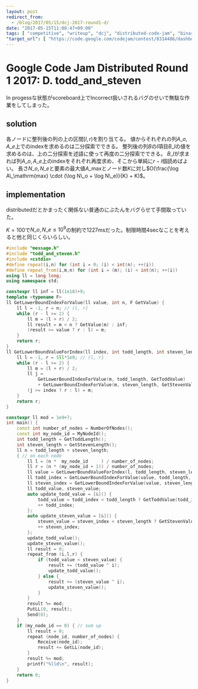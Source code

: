 ```yaml
---
layout: post
redirect_from:
  - /blog/2017/05/15/dcj-2017-round1-d/
date: "2017-05-15T11:08:47+09:00"
tags: [ "competitive", "writeup", "dcj", "distributed-code-jam", "binary-search" ]
"target_url": [ "https://code.google.com/codejam/contest/8314486/dashboard#s=p3" ]
---
```


# Google Code Jam Distributed Round 1 2017: D. todd_and_steven

In progessな状態がscoreboard上でIncorrect扱いされるバグのせいで無駄な作業をしてしまった。

## solution

各ノードに整列後の列の上の区間$[l, r)$を割り当てる。
値からそれぞれの列$A\_o, A\_e$上でのindexを求めるのは二分探索でできる。
整列後の列$B$の$l$項目$B\_l$の値を求めるのは、上の二分探索を述語に使って再度の二分探索でできる。
$B\_l$が求まれば列$A\_o, A\_e$上のindexをそれぞれ再度求め、そこから単純に$r-l$個読めばよい。
長さ$N\_o,N\_e$と要素の最大値$A\_\mathrm{max}$とノード数$K$に対し$O(\frac{\log A\_\mathrm{max} \cdot (\log N\_o + \log N\_e)}{K} + K)$。

## implementation

distributedだとかまったく関係ない普通のにぶたんをバグらせて手間取っていた。

$K = 100$で$N\_o, N\_e \le 10^9$の制約で$1227$msだった。制限時間$4$secなことを考えると他と同じくらいらしい。

``` c++
#include "message.h"
#include "todd_and_steven.h"
#include <cstdio>
#define repeat(i,n) for (int i = 0; (i) < int(n); ++(i))
#define repeat_from(i,m,n) for (int i = (m); (i) < int(n); ++(i))
using ll = long long;
using namespace std;

constexpr ll inf = ll(1e18)+9;
template <typename F>
ll GetLowerBoundIndexForValue(ll value, int n, F GetValue) {
    ll l = -1, r = n; // (l, r]
    while (r - l >= 2) {
        ll m = (l + r) / 2;
        ll result = m < n ? GetValue(m) : inf;
        (result >= value ? r : l) = m;
    }
    return r;
}
ll GetLowerBoundValueForIndex(ll index, int todd_length, int steven_length) {
    ll l = -1, r = 5ll*1e9; // (l, r]
    while (r - l >= 2) {
        ll m = (l + r) / 2;
        ll j =
            GetLowerBoundIndexForValue(m, todd_length, GetToddValue)
            + GetLowerBoundIndexForValue(m, steven_length, GetStevenValue);
        (j >= index ? r : l) = m;
    }
    return r;
}

constexpr ll mod = 1e9+7;
int main() {
    const int number_of_nodes = NumberOfNodes();
    const int my_node_id = MyNodeId();
    int todd_length = GetToddLength();
    int steven_length = GetStevenLength();
    ll n = todd_length + steven_length;
    { // on each node
        ll l = (n *  my_node_id     ) / number_of_nodes;
        ll r = (n * (my_node_id + 1)) / number_of_nodes;
        ll value = GetLowerBoundValueForIndex(l, todd_length, steven_length);
        ll todd_index = GetLowerBoundIndexForValue(value, todd_length, GetToddValue);
        ll steven_index = GetLowerBoundIndexForValue(value, steven_length, GetStevenValue);
        ll todd_value, steven_value;
        auto update_todd_value = [&]() {
            todd_value = todd_index < todd_length ? GetToddValue(todd_index) : inf;
            ++ todd_index;
        };
        auto update_steven_value = [&]() {
            steven_value = steven_index < steven_length ? GetStevenValue(steven_index) : inf;
            ++ steven_index;
        };
        update_todd_value();
        update_steven_value();
        ll result = 0;
        repeat_from (i,l,r) {
            if (todd_value < steven_value) {
                result += (todd_value ^ i);
                update_todd_value();
            } else {
                result += (steven_value ^ i);
                update_steven_value();
            }
        }
        result %= mod;
        PutLL(0, result);
        Send(0);
    }
    if (my_node_id == 0) { // sum up
        ll result = 0;
        repeat (node_id, number_of_nodes) {
            Receive(node_id);
            result += GetLL(node_id);
        }
        result %= mod;
        printf("%lld\n", result);
    }
    return 0;
}
```
